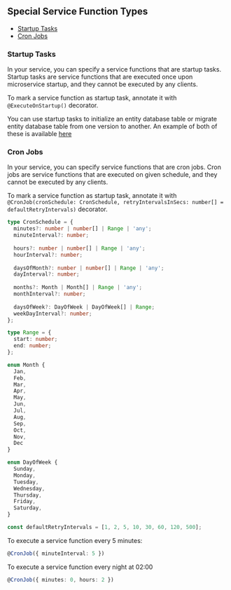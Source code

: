 ## Special Service Function Types

- [Startup Tasks](#startuptasks)
- [Cron Jobs](#cronjobs)

### <a name="startuptasks"></a> Startup Tasks
In your service, you can specify a service functions that are startup tasks. Startup tasks are service functions
that are executed once upon microservice startup, and they cannot be executed by any clients. 

To mark a service function as startup task, annotate it with `@ExecuteOnStartup()` decorator.

You can use startup tasks to initialize an entity database table or migrate entity database table from one version to another.
An example of both of these is available [here](https://github.com/backk-node/backk-example-project/blob/main/src/services/tag/TagServiceImpl.ts)

### <a name="cronjobs"></a> Cron Jobs
In your service, you can specify service functions that are cron jobs. Cron jobs are service functions that
are executed on given schedule, and they cannot be executed by any clients.

To mark a service function as startup task, annotate it with `@CronJob(cronSchedule: CronSchedule, retryIntervalsInSecs: number[] = defaultRetryIntervals)` decorator.

```ts
type CronSchedule = {
  minutes?: number | number[] | Range | 'any';
  minuteInterval?: number;
  
  hours?: number | number[] | Range | 'any';
  hourInterval?: number;
  
  daysOfMonth?: number | number[] | Range | 'any';
  dayInterval?: number;
  
  months?: Month | Month[] | Range | 'any';
  monthInterval?: number;
  
  daysOfWeek?: DayOfWeek | DayOfWeek[] | Range;
  weekDayInterval?: number;
};

type Range = {
  start: number;
  end: number;
};

enum Month {
  Jan,
  Feb,
  Mar,
  Apr,
  May,
  Jun,
  Jul,
  Aug,
  Sep,
  Oct,
  Nov,
  Dec
}

enum DayOfWeek {
  Sunday,
  Monday,
  Tuesday,
  Wednesday,
  Thursday,
  Friday,
  Saturday,
}

const defaultRetryIntervals = [1, 2, 5, 10, 30, 60, 120, 500];
```

To execute a service function every 5 minutes:
```ts
@CronJob({ minuteInterval: 5 })
```

To execute a service function every night at 02:00
```ts
@CronJob({ minutes: 0, hours: 2 })
```


